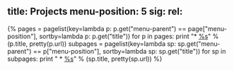 title: Projects
menu-position: 5
sig:
rel:
---

{%
pages = pagelist(key=lambda p: p.get("menu-parent") == page["menu-position"], sortby=lambda p: p.get("title"))
for p in pages:
	print "*   [%s](%s)" % (p.title, pretty(p.url))
	subpages = pagelist(key=lambda sp: sp.get("menu-parent") == p["menu-position"], sortby=lambda sp: sp.get("title"))
	for sp in subpages:
		print "    *   [%s](%s)" % (sp.title, pretty(sp.url))
%}
